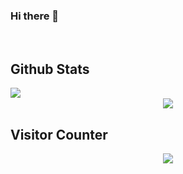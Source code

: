 ### Hi there 👋

<br>

## Github Stats  
<img src="https://github-readme-stats.vercel.app/api/top-langs/?username=mehranj73&hide_border=true&layout=compact" align="left" />

<br>

<div align="center"><img src="https://github-readme-stats.vercel.app/api?username=mehranj73&show_icons=true&count_private=true&hide_border=true" align="center" /></div>  

## Visitor Counter  
<div align="center">
<img src="https://komarev.com/ghpvc/?username=mehranj73&&style=flat-square" align="center" />
</div>
